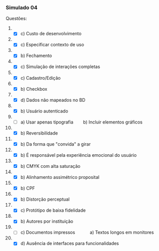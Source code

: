 ### Simulado 04

Questões:

1. - [x]  c) Custo de desenvolvimento
2. - [x]  c) Especificar contexto de uso
3. - [x]  b) Fechamento
4. - [x]  c) Simulação de interações completas
5. - [x]  c) Cadastro/Edição
6. - [x]  b) Checkbox
7. - [x]  d) Dados não mapeados no BD
8. - [x]  b) Usuário autenticado
9. - [ ]  a) Usar apenas tipografia        b) Incluir elementos gráficos
10. - [x]  b) Reversibilidade
11. - [x]  b) Da forma que "convida" a girar
12. - [x]  b) É responsável pela experiência emocional do usuário
13. - [x]  b) CMYK com alta saturação
14. - [x]  b) Alinhamento assimétrico proposital
15. - [x]  b) CPF
16. - [x]  b) Distorção perceptual
17. - [x]  c) Protótipo de baixa fidelidade
18. - [x]  b) Autores por instituição
19. - [ ]  c) Documentos impressos            a) Textos longos em monitores
20. - [x]  d) Ausência de interfaces para funcionalidades
